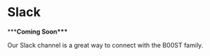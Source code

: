 # Slack

\*\*\***Coming Soon\*\*\***

Our Slack channel is a great way to connect with the B00ST family. 

